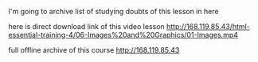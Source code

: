 I'm going to archive list of studying doubts of this lesson in here

here is direct download link of this video lesson
http://168.119.85.43/html-essential-training-4/06-Images%20and%20Graphics/01-Images.mp4

full offline archive of this course
http://168.119.85.43
